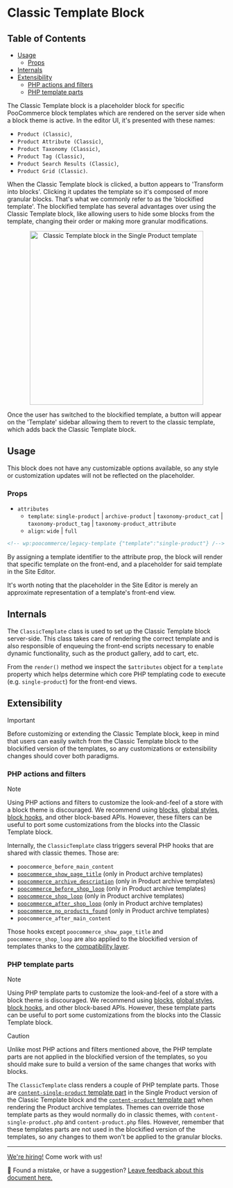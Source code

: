 # Classic Template Block <!-- omit in toc -->

## Table of Contents <!-- omit in toc -->

-   [Usage](#usage)
    -   [Props](#props)
-   [Internals](#internals)
-   [Extensibility](#extensibility)
    -   [PHP actions and filters](#php-actions-and-filters)
    -   [PHP template parts](#php-template-parts)

The Classic Template block is a placeholder block for specific PooCommerce block templates which are rendered on the server side when a block theme is active. In the editor UI, it's presented with these names:

- `Product (Classic)`,
- `Product Attribute (Classic)`,
- `Product Taxonomy (Classic)`,
- `Product Tag (Classic)`,
- `Product Search Results (Classic)`,
- `Product Grid (Classic)`.

When the Classic Template block is clicked, a button appears to 'Transform into blocks'. Clicking it updates the template so it's composed of more granular blocks. That's what we commonly refer to as the 'blockified template'. The blockified template has several advantages over using the Classic Template block, like allowing users to hide some blocks from the template, changing their order or making more granular modifications.

<p align="center"><!-- markdownlint-disable-line no-inline-html -->
  <img src="https://github.com/poocommerce/poocommerce/assets/3616980/c996d4e8-8839-4542-b6a3-9f01627c482d" alt="Classic Template block in the Single Product template" width="400"/><!-- markdownlint-disable-line no-inline-html -->
</p><!-- markdownlint-disable-line no-inline-html -->

Once the user has switched to the blockified template, a button will appear on the 'Template' sidebar allowing them to revert to the classic template, which adds back the Classic Template block.

## Usage

This block does not have any customizable options available, so any style or customization updates will not be reflected on the placeholder.

### Props

-   `attributes`
    -   `template`: `single-product` | `archive-product` | `taxonomy-product_cat` | `taxonomy-product_tag` | `taxonomy-product_attribute`
    -   `align`: `wide` | `full`

```html
<!-- wp:poocommerce/legacy-template {"template":"single-product"} /-->
```

By assigning a template identifier to the attribute prop, the block will render that specific template on the front-end, and a placeholder for said template in the Site Editor.

It's worth noting that the placeholder in the Site Editor is merely an approximate representation of a template's front-end view.

## Internals

The `ClassicTemplate` class is used to set up the Classic Template block server-side. This class takes care of rendering the correct template and is also responsible of enqueuing the front-end scripts necessary to enable dynamic functionality, such as the product gallery, add to cart, etc.

From the `render()` method we inspect the `$attributes` object for a `template` property which helps determine which core PHP templating code to execute (e.g. `single-product`) for the front-end views.

## Extensibility

> [!IMPORTANT]
> Before customizing or extending the Classic Template block, keep in mind that users can easily switch from the Classic Template block to the blockified version of the templates, so any customizations or extensibility changes should cover both paradigms.

### PHP actions and filters

> [!NOTE]
> Using PHP actions and filters to customize the look-and-feel of a store with a block theme is discouraged. We recommend using [blocks](https://developer.wordpress.org/block-editor/), [global styles](https://developer.wordpress.org/themes/global-settings-and-styles/), [block hooks](https://make.wordpress.org/core/2023/10/15/introducing-block-hooks-for-dynamic-blocks/), and other block-based APIs. However, these filters can be useful to port some customizations from the blocks into the Classic Template block.

Internally, the `ClassicTemplate` class triggers several PHP hooks that are shared with classic themes. Those are:

- `poocommerce_before_main_content`
- [`poocommerce_show_page_title`](https://github.com/poocommerce/poocommerce/blob/f040e3acf7df9420a09d37b84358ac7d2e03b8a3/plugins/poocommerce/src/Blocks/BlockTypes/ClassicTemplate.php#L264) (only in Product archive templates)
- [`poocommerce_archive_description`](https://github.com/poocommerce/poocommerce/blob/f040e3acf7df9420a09d37b84358ac7d2e03b8a3/plugins/poocommerce/src/Blocks/BlockTypes/ClassicTemplate.php#L281) (only in Product archive templates)
- [`poocommerce_before_shop_loop`](https://github.com/poocommerce/poocommerce/blob/f040e3acf7df9420a09d37b84358ac7d2e03b8a3/plugins/poocommerce/src/Blocks/BlockTypes/ClassicTemplate.php#L296) (only in Product archive templates)
- [`poocommerce_shop_loop`](https://github.com/poocommerce/poocommerce/blob/f040e3acf7df9420a09d37b84358ac7d2e03b8a3/plugins/poocommerce/src/Blocks/BlockTypes/ClassicTemplate.php#L309) (only in Product archive templates)
- [`poocommerce_after_shop_loop`](https://github.com/poocommerce/poocommerce/blob/f040e3acf7df9420a09d37b84358ac7d2e03b8a3/plugins/poocommerce/src/Blocks/BlockTypes/ClassicTemplate.php#L324) (only in Product archive templates)
- [`poocommerce_no_products_found`](https://github.com/poocommerce/poocommerce/blob/f040e3acf7df9420a09d37b84358ac7d2e03b8a3/plugins/poocommerce/src/Blocks/BlockTypes/ClassicTemplate.php#L333) (only in Product archive templates)
- `poocommerce_after_main_content`

Those hooks except `poocommerce_show_page_title` and `poocommerce_shop_loop` are also applied to the blockified version of templates thanks to the [compatibility layer](../../../../docs/internal-developers/blockified-templates/compatibility-layer.md).

### PHP template parts

> [!NOTE]
> Using PHP template parts to customize the look-and-feel of a store with a block theme is discouraged. We recommend using [blocks](https://developer.wordpress.org/block-editor/), [global styles](https://developer.wordpress.org/themes/global-settings-and-styles/), [block hooks](https://make.wordpress.org/core/2023/10/15/introducing-block-hooks-for-dynamic-blocks/), and other block-based APIs. However, these template parts can be useful to port some customizations from the blocks into the Classic Template block.

> [!CAUTION]
> Unlike most PHP actions and filters mentioned above, the PHP template parts are not applied in the blockified version of the templates, so you should make sure to build a version of the same changes that works with blocks.

The `ClassicTemplate` class renders a couple of PHP template parts. Those are [`content-single-product` template part](https://github.com/poocommerce/poocommerce/blob/f040e3acf7df9420a09d37b84358ac7d2e03b8a3/plugins/poocommerce/src/Blocks/BlockTypes/ClassicTemplate.php#L213) in the Single Product version of the Classic Template block and the [`content-product` template part](https://github.com/poocommerce/poocommerce/blob/f040e3acf7df9420a09d37b84358ac7d2e03b8a3/plugins/poocommerce/src/Blocks/BlockTypes/ClassicTemplate.php#L311) when rendering the Product archive templates. Themes can override those template parts as they would normally do in classic themes, with `content-single-product.php` and `content-product.php` files. However, remember that these templates parts are not used in the blockified version of the templates, so any changes to them won't be applied to the granular blocks.

<!-- FEEDBACK -->

---

[We're hiring!](https://poocommerce.com/careers/) Come work with us!

🐞 Found a mistake, or have a suggestion? [Leave feedback about this document here.](https://github.com/poocommerce/poocommerce/issues/new?assignees=&labels=type%3A+documentation&template=suggestion-for-documentation-improvement-correction.md&title=Feedback%20on%20./docs/README.md)

<!-- /FEEDBACK -->
